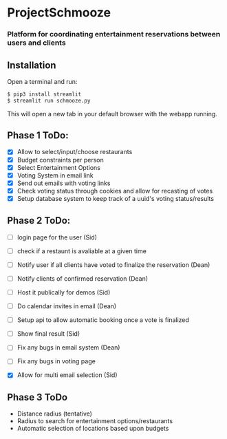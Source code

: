 # ProjectSchmooze
### Platform for coordinating entertainment reservations between users and clients


## Installation

Open a terminal and run:

```bash
$ pip3 install streamlit
$ streamlit run schmooze.py
```

This will open a new tab in your default browser with the webapp running.

## Phase 1 ToDo:
- [x] Allow to select/input/choose restaurants
- [x] Budget constraints per person 
- [x] Select Entertainment Options 
- [x] Voting System in email link 
- [x] Send out emails with voting links
- [x] Check voting status through cookies and allow for recasting of votes
- [x] Setup database system to keep track of a uuid's voting status/results

## Phase 2 ToDo:
- [ ] login page for the user (Sid)
- [ ] check if a restaunt is avaliable at a given time
- [ ] Notify user if all clients have voted to finalize the reservation (Dean)
- [ ] Notify clients of confirmed reservation (Dean)
- [ ] Host it publically for demos (Sid)
- [ ] Do calendar invites in email (Dean)
- [ ] Setup api to allow automatic booking once a vote is finalized
- [ ] Show final result (Sid)
- [ ] Fix any bugs in email system (Dean)
- [ ] Fix any bugs in voting page
- [x] Allow for multi email selection (Sid)


## Phase 3 ToDo
- Distance radius (tentative)
- Radius to search for entertainment options/restaurants
- Automatic selection of locations based upon budgets
